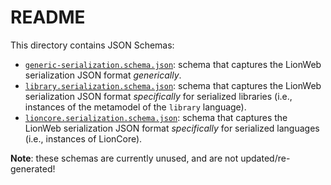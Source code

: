 # README

This directory contains JSON Schemas:

* [`generic-serialization.schema.json`](./generic-serialization.schema.json): schema that captures the LionWeb serialization JSON format _generically_.
* [`library.serialization.schema.json`](./library.serialization.schema.json): schema that captures the LionWeb serialization JSON format _specifically_ for serialized libraries (i.e., instances of the metamodel of the `library` language).
* [`lioncore.serialization.schema.json`](./lioncore.serialization.schema.json): schema that captures the LionWeb serialization JSON format _specifically_ for serialized languages (i.e., instances of LionCore).

**Note**: these schemas are currently unused, and are not updated/re-generated!

